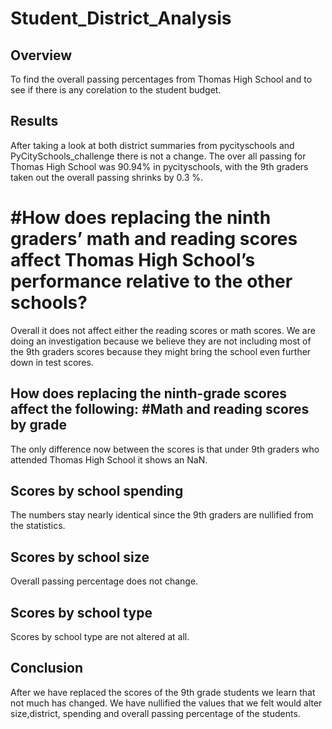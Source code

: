 # Student_District_Analysis

## Overview
To find the overall passing percentages from Thomas High School and to see if there is any corelation to the student budget.

## Results
After taking a look at both district summaries from pycityschools and PyCitySchools_challenge there is not a change.
The over all passing for Thomas High School was 90.94% in pycityschools, with the 9th graders taken out the overall passing shrinks by 0.3 %.

# #How does replacing the ninth graders’ math and reading scores affect Thomas High School’s performance relative to the other schools?

Overall it does not affect either the reading scores or math scores. We are doing an investigation because we believe they are not including most of the 9th graders scores because they might bring the school even further down in test scores.

## How does replacing the ninth-grade scores affect the following: #Math and reading scores by grade

The only difference now between the scores is that under 9th graders who attended Thomas High School it shows an NaN.

## Scores by school spending

The numbers stay nearly identical since the 9th graders are nullified from the statistics.

## Scores by school size

Overall passing percentage does not change.

## Scores by school type

Scores by school type are not altered at all.

## Conclusion

After we have replaced the scores of the 9th grade students we learn that not much has changed. We have nullified the values that we felt would alter size,district, spending and overall passing percentage of the students.
